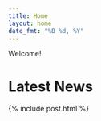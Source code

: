 ```yaml
---
title: Home
layout: home
date_fmt: "%B %d, %Y"
---
```

<div markdown="1" class="jumbotron p-4 mb-3">

Welcome!

</div>

# Latest News
{% include post.html %}
